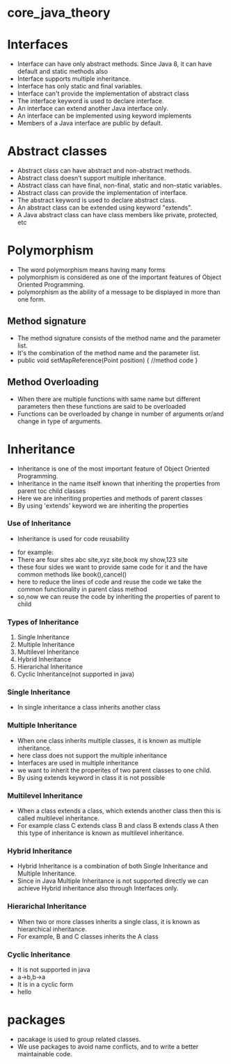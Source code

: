 # core_java_theory
# Interfaces
- Interface can have only abstract methods. Since Java 8, it can have default and static methods also
- Interface supports multiple inheritance.
- Interface has only static and final variables.
- Interface can't provide the implementation of abstract class
- The interface keyword is used to declare interface.
- An interface can extend another Java interface only.
- An interface can be implemented using keyword implements
- Members of a Java interface are public by default.
# Abstract classes
- Abstract class can have abstract and non-abstract methods.
- Abstract class doesn't support multiple inheritance.
- Abstract class can have final, non-final, static and non-static variables.
- Abstract class can provide the implementation of interface.
- The abstract keyword is used to declare abstract class.
- An abstract class can be extended using keyword "extends".
- A Java abstract class can have class members like private, protected, etc
# Polymorphism
- The word polymorphism means having many forms
- polymorphism is considered as one of the important features of Object Oriented Programming.
- polymorphism as the ability of a message to be displayed in more than one form.
## Method signature
- The method signature consists of the method name and the parameter list.
- It's the combination of the method name and the parameter list.
- public void setMapReference(Point position)
 {
 //method code
 }
 ## Method Overloading
 - When there are multiple functions with same name but different parameters then these functions are said to be overloaded
 - Functions can be overloaded by change in number of arguments or/and change in type of arguments.
# Inheritance
* Inheritance is one of the most important feature of Object Oriented Programming.
* Inheritance in the name itself known that inheriting the properties from parent toc child classes
* Here we are inheriting properties and methods of parent classes
* By using 'extends' keyword we are inheriting the properties

### Use of Inheritance
* Inheritance is used for code reusability
- for example:
 - There are four sites abc site,xyz site,book my show,123 site
  - these four sides we want to provide same code for it and the have common methods like book(),cancel()
  - here to reduce the lines of code and reuse the code  we take the common functionality in parent class method
  - so,now we can reuse the code by inheriting the properties of parent to child
  
### Types of Inheritance
1. Single Inheritance
2. Multiple Inheritance
3. Multilevel Inheritance
4. Hybrid Inheritance
5. Hierarichal Inheritance
6. Cyclic Inheritance(not supported in java)

### Single Inheritance
- In single inheritance  a class inherits another class

### Multiple Inheritance
- When one class inherits multiple classes, it is known as multiple inheritance.
- here class does not support the multiple inheritance
- Interfaces are used in multiple inheritance
- we want to inherit the properites of two parent classes to one child.
- By using extends keyword in class it is not possible

### Multilevel Inheritance
- When a class extends a class, which extends another class then this is called multilevel inheritance. 
- For example class C extends class B and class B extends class A then this type of inheritance is known as multilevel inheritance.

### Hybrid Inheritance
- Hybrid Inheritance is a combination of both Single Inheritance and Multiple Inheritance. 
- Since in Java Multiple Inheritance is not supported directly we can achieve Hybrid inheritance also through Interfaces only. 
### Hierarichal Inheritance
- When two or more classes inherits a single class, it is known as hierarchical inheritance. 
- For example, B and C classes inherits the A class 
### Cyclic Inheritance
- It is not supported in java
- a->b,b->a
- It is in a cyclic form
- hello
# packages
- pacakage is used to group related classes. 
- We use packages to avoid name conflicts, and to write a better maintainable code.
